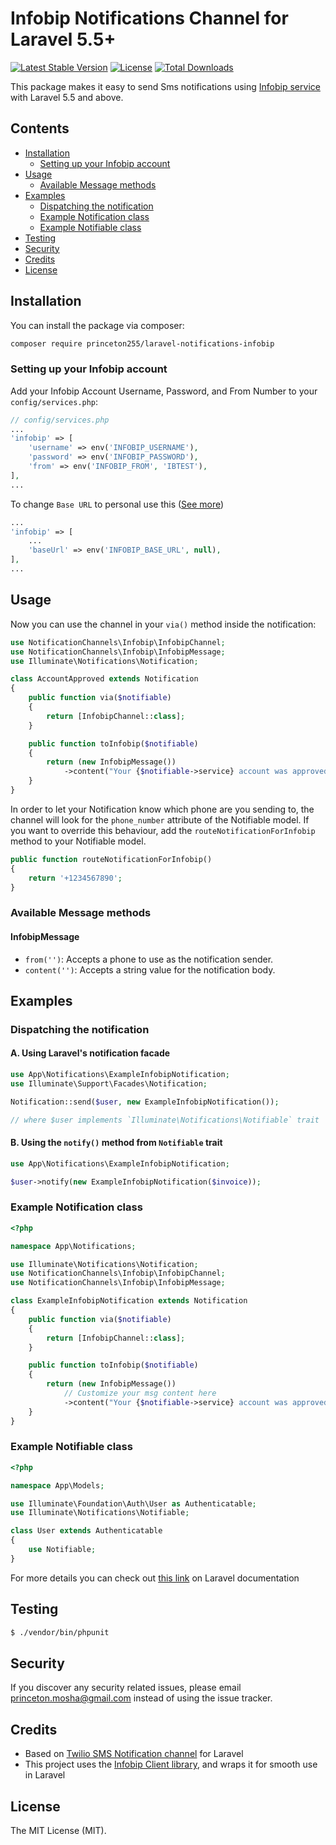 # Infobip Notifications Channel for Laravel 5.5+

[![Latest Stable Version](https://poser.pugx.org/princeton255/laravel-notifications-infobip/v/stable)](https://packagist.org/packages/princeton255/laravel-notifications-infobip)
[![License](https://poser.pugx.org/princeton255/laravel-notifications-infobip/license)](https://packagist.org/packages/princeton255/laravel-notifications-infobip)
[![Total Downloads](https://poser.pugx.org/princeton255/laravel-notifications-infobip/downloads)](https://packagist.org/packages/princeton255/laravel-notifications-infobip)

This package makes it easy to send Sms notifications using [Infobip service](https://dev.infobip.com/) with Laravel 5.5 and above.

## Contents

- [Installation](#installation)
	- [Setting up your Infobip account](#setting-up-your-infobip-account)
- [Usage](#usage)
	- [Available Message methods](#available-message-methods)
- [Examples](#examples)
	- [Dispatching the notification](#dispatching-the-notification)
	- [Example Notification class](#example-notification-class)
	- [Example Notifiable class](#example-notifiable-class)
- [Testing](#testing)
- [Security](#security)
- [Credits](#credits)
- [License](#license)

## Installation
You can install the package via composer:

``` bash
composer require princeton255/laravel-notifications-infobip
```

### Setting up your Infobip account
Add your Infobip Account Username, Password, and From Number to your `config/services.php`:

```php
// config/services.php
...
'infobip' => [
    'username' => env('INFOBIP_USERNAME'),
    'password' => env('INFOBIP_PASSWORD'),
    'from' => env('INFOBIP_FROM', 'IBTEST'),
],
...
```

To change `Base URL` to personal use this ([See more](https://dev.infobip.com/getting-started/base-url))

```php
...
'infobip' => [
    ...
    'baseUrl' => env('INFOBIP_BASE_URL', null),
],
...
```

## Usage
Now you can use the channel in your `via()` method inside the notification:

``` php
use NotificationChannels\Infobip\InfobipChannel;
use NotificationChannels\Infobip\InfobipMessage;
use Illuminate\Notifications\Notification;

class AccountApproved extends Notification
{
    public function via($notifiable)
    {
        return [InfobipChannel::class];
    }

    public function toInfobip($notifiable)
    {
        return (new InfobipMessage())
            ->content("Your {$notifiable->service} account was approved!");
    }
}
```

In order to let your Notification know which phone are you sending to, the channel will look for the `phone_number` attribute of the Notifiable model. If you want to override this behaviour, add the `routeNotificationForInfobip` method to your Notifiable model.

```php
public function routeNotificationForInfobip()
{
    return '+1234567890';
}
```

### Available Message methods

#### InfobipMessage

- `from('')`: Accepts a phone to use as the notification sender.
- `content('')`: Accepts a string value for the notification body.

## Examples

### Dispatching the notification

#### A. Using Laravel's notification facade

```php
use App\Notifications\ExampleInfobipNotification;
use Illuminate\Support\Facades\Notification;

Notification::send($user, new ExampleInfobipNotification());

// where $user implements `Illuminate\Notifications\Notifiable` trait
```

#### B. Using the `notify()` method from `Notifiable` trait

```php
use App\Notifications\ExampleInfobipNotification;

$user->notify(new ExampleInfobipNotification($invoice));
```

### Example Notification class

```php
<?php

namespace App\Notifications;

use Illuminate\Notifications\Notification;
use NotificationChannels\Infobip\InfobipChannel;
use NotificationChannels\Infobip\InfobipMessage;

class ExampleInfobipNotification extends Notification
{
    public function via($notifiable)
    {
        return [InfobipChannel::class];
    }

    public function toInfobip($notifiable)
    {
        return (new InfobipMessage())
            // Customize your msg content here
            ->content("Your {$notifiable->service} account was approved!"); 
    }
}
```

### Example Notifiable class

```php
<?php

namespace App\Models;

use Illuminate\Foundation\Auth\User as Authenticatable;
use Illuminate\Notifications\Notifiable;

class User extends Authenticatable
{
    use Notifiable;
}
```


For more details you can check out [this link](https://laravel.com/docs/5.7/notifications#sending-notifications) on Laravel documentation


## Testing

``` bash
$ ./vendor/bin/phpunit
```

## Security

If you discover any security related issues, please email princeton.mosha@gmail.com instead of using the issue tracker.

## Credits
- Based on [Twilio SMS Notification channel](https://github.com/laravel-notification-channels/twilio) for Laravel
- This project uses the [Infobip Client library](https://github.com/infobip/infobip-api-php-client), and wraps it for smooth use in Laravel

## License
The MIT License (MIT).